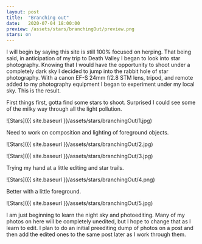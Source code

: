 ```yaml
---
layout: post
title:  "Branching out"
date:   2020-07-04 18:00:00
preview: /assets/stars/branchingOut/preview.png
stars: on
---
```


I will begin by saying this site is still 100% focused on herping. That being said, in anticipation of my trip to Death Valley I began to look into star photography. Knowing that I would have the opportunity to shoot under a completely dark sky I decided to jump into the rabbit hole of star photography. With a canon EF-S 24mm f/2.8 STM lens, tripod, and remote added to my photography equipment I began to experiment under my local sky. This is the result.

First things first, gotta find some stars to shoot. Surprised I could see some of the milky way through all the light pollution.

![Stars]({{ site.baseurl }}/assets/stars/branchingOut/1.jpg)

Need to work on composition and lighting of foreground objects. 

![Stars]({{ site.baseurl }}/assets/stars/branchingOut/2.jpg)

![Stars]({{ site.baseurl }}/assets/stars/branchingOut/3.jpg)

Trying my hand at a little editing and star trails.

![Stars]({{ site.baseurl }}/assets/stars/branchingOut/4.png)

Better with a little foreground.

![Stars]({{ site.baseurl }}/assets/stars/branchingOut/5.jpg)

I am just beginning to learn the night sky and photoediting. Many of my photos on here will be completely unedited, but I hope to change that as I learn to edit. I plan to do an initial preediting dump of photos on a post and then add the edited ones to the same post later as I work through them.